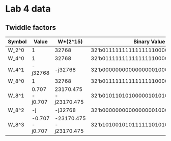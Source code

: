 # Lab 4 data

## Twiddle factors

| Symbol  | Value            | W*(2^15)                  | Binary Value                         |
|---------|------------------|---------------------------|--------------------------------------|
| W_2^0   | 1                | 32768                     | 32'b01111111111111110000000000000000 |
| W_4^0   | 1                | 32768                     | 32'b01111111111111110000000000000000 |
| W_4^1   | -j32768          | -j32768                   | 32'b00000000000000001000000000000000 |
| W_8^0   | 1                | 32768                     | 32'b01111111111111110000000000000000 |
| W_8^1   | 0.707 - j0.707   | 23170.475 - j23170.475    | 32'b01011010100000101010010101111110 |
| W_8^2   | -j               | -j32768                   | 32'b00000000000000001000000000000000 |
| W_8^3   | -0.707 - j0.707  | -23170.475 - j23170.475   | 32'b10100101011111101010010101111110 |

